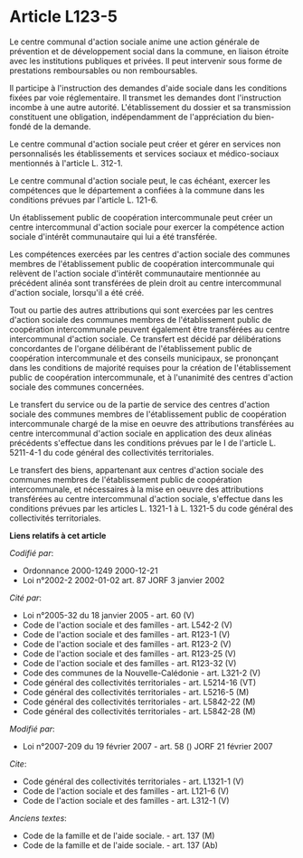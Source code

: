 # Article L123-5

Le centre communal d'action sociale anime une action générale de prévention et de développement social dans la commune, en
liaison étroite avec les institutions publiques et privées. Il peut intervenir sous forme de prestations remboursables ou non
remboursables. 

Il participe à l'instruction des demandes d'aide sociale dans les conditions fixées par voie réglementaire. Il transmet les
demandes dont l'instruction incombe à une autre autorité. L'établissement du dossier et sa transmission constituent une
obligation, indépendamment de l'appréciation du bien-fondé de la demande. 

Le centre communal d'action sociale peut créer et gérer en services non personnalisés les établissements et services sociaux
et médico-sociaux mentionnés à l'article L. 312-1. 

Le centre communal d'action sociale peut, le cas échéant, exercer les compétences que le département a confiées à la commune
dans les conditions prévues par l'article L. 121-6. 

Un établissement public de coopération intercommunale peut créer un centre intercommunal d'action sociale pour exercer la
compétence action sociale d'intérêt communautaire qui lui a été transférée. 

Les compétences exercées par les centres d'action sociale des communes membres de l'établissement public de coopération
intercommunale qui relèvent de l'action sociale d'intérêt communautaire mentionnée au précédent alinéa sont transférées de
plein droit au centre intercommunal d'action sociale, lorsqu'il a été créé. 

Tout ou partie des autres attributions qui sont exercées par les centres d'action sociale des communes membres de
l'établissement public de coopération intercommunale peuvent également être transférées au centre intercommunal d'action
sociale. Ce transfert est décidé par délibérations concordantes de l'organe délibérant de l'établissement public de
coopération intercommunale et des conseils municipaux, se prononçant dans les conditions de majorité requises pour la
création de l'établissement public de coopération intercommunale, et à l'unanimité des centres d'action sociale des communes
concernées. 

Le transfert du service ou de la partie de service des centres d'action sociale des communes membres de l'établissement
public de coopération intercommunale chargé de la mise en oeuvre des attributions transférées au centre intercommunal
d'action sociale en application des deux alinéas précédents s'effectue dans les conditions prévues par le I de l'article L.
5211-4-1 du code général des collectivités territoriales. 

Le transfert des biens, appartenant aux centres d'action sociale des communes membres de l'établissement public de
coopération intercommunale, et nécessaires à la mise en oeuvre des attributions transférées au centre intercommunal d'action
sociale, s'effectue dans les conditions prévues par les articles L. 1321-1 à L. 1321-5 du code général des collectivités
territoriales.

**Liens relatifs à cet article**

_Codifié par_:

  - Ordonnance 2000-1249 2000-12-21
  - Loi n°2002-2 2002-01-02 art. 87 JORF 3 janvier 2002

_Cité par_:

  - Loi n°2005-32 du 18 janvier 2005 - art. 60 (V)
  - Code de l'action sociale et des familles - art. L542-2 (V)
  - Code de l'action sociale et des familles - art. R123-1 (V)
  - Code de l'action sociale et des familles - art. R123-2 (V)
  - Code de l'action sociale et des familles - art. R123-25 (V)
  - Code de l'action sociale et des familles - art. R123-32 (V)
  - Code des communes de la Nouvelle-Calédonie - art. L321-2 (V)
  - Code général des collectivités territoriales - art. L5214-16 (VT)
  - Code général des collectivités territoriales - art. L5216-5 (M)
  - Code général des collectivités territoriales - art. L5842-22 (M)
  - Code général des collectivités territoriales - art. L5842-28 (M)

_Modifié par_:

  - Loi n°2007-209 du 19 février 2007 - art. 58 () JORF 21 février 2007

_Cite_:

  - Code général des collectivités territoriales - art. L1321-1 (V)
  - Code de l'action sociale et des familles - art. L121-6 (V)
  - Code de l'action sociale et des familles - art. L312-1 (V)

_Anciens textes_:

  - Code de la famille et de l'aide sociale. - art. 137 (M)
  - Code de la famille et de l'aide sociale. - art. 137 (Ab)
